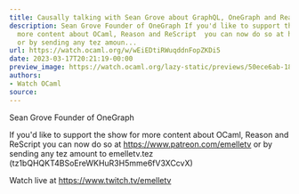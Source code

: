 ```yaml
---
title: Causally talking with Sean Grove about GraphQL, OneGraph and ReasonML
description: Sean Grove Founder of OneGraph If you'd like to support the show for
  more content about OCaml, Reason and ReScript  you can now do so at https://www.patreon.com/emelletv
  or by sending any tez amoun...
url: https://watch.ocaml.org/w/wEiEDtiRWuqddnFopZKDi5
date: 2023-03-17T20:21:19-00:00
preview_image: https://watch.ocaml.org/lazy-static/previews/50ece6ab-187f-4849-9bb2-9ec1fa56cabd.jpg
authors:
- Watch OCaml
source:
---
```


<p>Sean Grove Founder of OneGraph</p>
<p>If you'd like to support the show for more content about OCaml, Reason and ReScript  you can now do so at <a href="https://www.patreon.com/emelletv" target="_blank" rel="noopener noreferrer">https://www.patreon.com/emelletv</a> or by sending any tez amount to emelletv.tez (tz1bQHQKT4BSoEreWKHuR3H5mme6fV3XCcvX)</p>
<p>Watch live at <a href="https://www.twitch.tv/emelletv" target="_blank" rel="noopener noreferrer">https://www.twitch.tv/emelletv</a></p>

